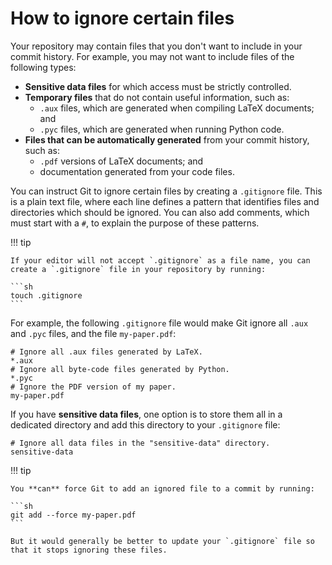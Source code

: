 # How to ignore certain files

Your repository may contain files that you don't want to include in your commit history.
For example, you may not want to include files of the following types:

+ **Sensitive data files** for which access must be strictly controlled.
+ **Temporary files** that do not contain useful information, such as:
  + `.aux` files, which are generated when compiling LaTeX documents; and
  + `.pyc` files, which are generated when running Python code.
+ **Files that can be automatically generated** from your commit history, such as:
  + `.pdf` versions of LaTeX documents; and
  + documentation generated from your code files.

You can instruct Git to ignore certain files by creating a `.gitignore` file.
This is a plain text file, where each line defines a pattern that identifies files and directories which should be ignored.
You can also add comments, which must start with a `#`, to explain the purpose of these patterns.

!!! tip

    If your editor will not accept `.gitignore` as a file name, you can create a `.gitignore` file in your repository by running:

    ```sh
    touch .gitignore
    ```

For example, the following `.gitignore` file would make Git ignore all `.aux` and `.pyc` files, and the file `my-paper.pdf`:

```text
# Ignore all .aux files generated by LaTeX.
*.aux
# Ignore all byte-code files generated by Python.
*.pyc
# Ignore the PDF version of my paper.
my-paper.pdf
```

If you have **sensitive data files**, one option is to store them all in a dedicated directory and add this directory to your `.gitignore` file:

```text
# Ignore all data files in the "sensitive-data" directory.
sensitive-data
```

!!! tip

    You **can** force Git to add an ignored file to a commit by running:

    ```sh
    git add --force my-paper.pdf
    ```

    But it would generally be better to update your `.gitignore` file so that it stops ignoring these files.
